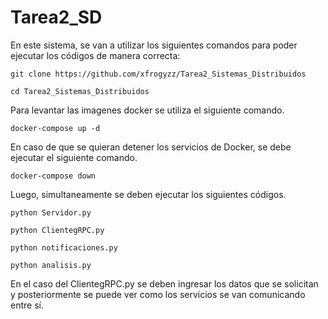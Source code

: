 # Tarea2_SD

En este sistema, se van a utilizar los siguientes comandos para poder ejecutar los códigos de manera correcta: 

    git clone https://github.com/xfrogyzz/Tarea2_Sistemas_Distribuidos

    cd Tarea2_Sistemas_Distribuidos

Para levantar las imagenes docker se utiliza el siguiente comando.

    docker-compose up -d

En caso de que se quieran detener los servicios de Docker, se debe ejecutar el siguiente comando.

    docker-compose down

Luego, simultaneamente se deben ejecutar los siguientes códigos. 

    python Servidor.py

    python ClientegRPC.py

    python notificaciones.py

    python analisis.py

En el caso del ClientegRPC.py se deben ingresar los datos que se solicitan y posteriormente se puede ver como los servicios se van comunicando entre sí. 



